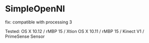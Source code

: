 # SimpleOpenNI
fix: compatible with processing 3

Tested: 
OS X 10.12 / rMBP 15 / Xtion
OS X 10.11 / rMBP 15 / Kinect V1 / PrimeSense Sensor 
